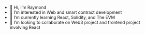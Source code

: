 - 👋 Hi, I’m Raymond
- 👀 I’m interested in Web and smart contract development
- 🌱 I’m currently learning React, Solidity, and The EVM
- 💞️ I’m looking to collaborate on Web3 project and frontend project involving React

<!---
mrraymoon/mrraymoon is a ✨ special ✨ repository because its `README.md` (this file) appears on your GitHub profile.
You can click the Preview link to take a look at your changes.
--->
